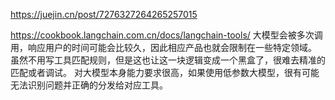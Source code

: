 https://juejin.cn/post/7276327264265257015

https://cookbook.langchain.com.cn/docs/langchain-tools/
大模型会被多次调用，响应用户的时间可能会比较久，因此相应产品也就会限制在一些特定领域。
虽然不用写工具匹配规则，但是这也让这一块逻辑变成一个黑盒了，很难去精准的匹配或者调试。
对大模型本身能力要求很高，如果使用低参数大模型，很有可能无法识别问题并正确的分发给对应工具。

